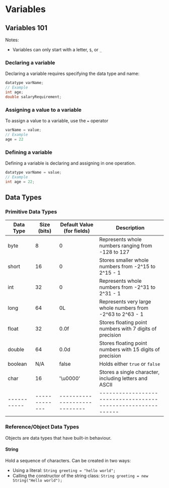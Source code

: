 # Variables

## Variables 101
Notes:
- Variables can only start with a letter, `$`, or `_`

### Declaring a variable
Declaring a variable requires specifying the data type and name:
```java
datatype varName;
// Example
int age;
double salaryRequirement;
```

### Assigning a value to a variable
To assign a value to a variable, use the `=` operator
```java
varName = value;
// Example
age = 22
```

### Defining a variable
Defining a variable is declaring and assigning in one operation.
```java
datatype varName = value;
// Example
int age = 22;
```

## Data Types

### Primitive Data Types
| Data Type | Size (bits) | Default Value (for fields) | Description                                                |
|-----------|-------------|----------------------------|------------------------------------------------------------|
| byte      | 8           | 0                          | Represents whole numbers ranging from -128 to 127          |
| short     | 16          | 0                          | Stores smaller whole numbers from -2^15 to 2^15 - 1        |
| int       | 32          | 0                          | Represents whole numbers from -2^31 to 2^31 - 1            |
| long      | 64          | 0L                         | Represents very large whole numbers from -2^63 to 2^63 - 1 |
| float     | 32          | 0.0f                       | Stores floating point numbers with 7 digits of precision   |
| double    | 64          | 0.0d                       | Stores floating point numbers with 15 digits of precision  |
| boolean   | N/A         | false                      | Holds either `true` or `false`                             |
| char      | 16          | '\u0000'                   | Stores a single character, including letters and ASCII     |
|-----------|-------------|----------------------------|------------------------------------------------------------|

### Reference/Object Data Types
Objects are data types that have built-in behaviour.

#### String
Hold a sequence of characters. Can be created in two ways:
- Using a literal: `String greeting = "hello world";`
- Calling the constructor of the string class: `String greeting = new String("Hello world");`


